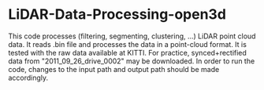 # LiDAR-Data-Processing-open3d
This code processes (filtering, segmenting, clustering, ...) LiDAR point cloud data.
It reads .bin file and processes the data in a point-cloud format. It is tested with the raw data available at KITTI.
For practice, synced+rectified data from "2011_09_26_drive_0002" may be downloaded. In order to run the code, changes to the input path and output path should be made accordingly.
